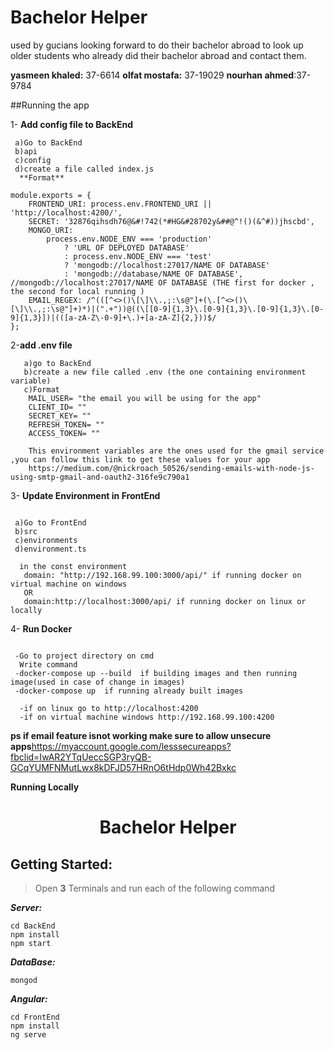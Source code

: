 # Bachelor Helper
used by gucians looking forward to do their bachelor abroad to look up older students who already did their bachelor abroad and contact them.

**yasmeen khaled:** 37-6614
**olfat mostafa:** 37-19029
**nourhan ahmed**:37-9784

##Running the app 

1- **Add config file to BackEnd**
```
 a)Go to BackEnd
 b)api
 c)config
 d)create a file called index.js
  **Format**
  
module.exports = {
    FRONTEND_URI: process.env.FRONTEND_URI || 'http://localhost:4200/',
    SECRET: '32876qihsdh76@&#!742(*#HG&#28702y&##@^!()(&^#))jhscbd',
    MONGO_URI:
        process.env.NODE_ENV === 'production'
            ? 'URL OF DEPLOYED DATABASE'
            : process.env.NODE_ENV === 'test'
            ? 'mongodb://localhost:27017/NAME OF DATABASE'
            : 'mongodb://database/NAME OF DATABASE', //mongodb://localhost:27017/NAME OF DATABASE (THE first for docker , the second for local running )
    EMAIL_REGEX: /^(([^<>()\[\]\\.,;:\s@"]+(\.[^<>()\[\]\\.,;:\s@"]+)*)|(".+"))@((\[[0-9]{1,3}\.[0-9]{1,3}\.[0-9]{1,3}\.[0-9]{1,3}])|(([a-zA-Z\-0-9]+\.)+[a-zA-Z]{2,}))$/
};
```
2-**add .env file**
```
   a)go to BackEnd
   b)create a new file called .env (the one containing environment variable)
   c)Format 
    MAIL_USER= "the email you will be using for the app"
    CLIENT_ID= ""
    SECRET_KEY= ""
    REFRESH_TOKEN= ""
    ACCESS_TOKEN= ""

    This environment variables are the ones used for the gmail service ,you can follow this link to get these values for your app
    https://medium.com/@nickroach_50526/sending-emails-with-node-js-using-smtp-gmail-and-oauth2-316fe9c790a1

```

3- **Update Environment in FrontEnd**
```

 a)Go to FrontEnd
 b)src
 c)environments
 d)environment.ts

  in the const environment
   domain: "http://192.168.99.100:3000/api/" if running docker on virtual machine on windows
   OR
   domain:http://localhost:3000/api/ if running docker on linux or locally 
 ```
4- **Run Docker**
```

 -Go to project directory on cmd
  Write command 
 -docker-compose up --build  if building images and then running image(used in case of change in images)
 -docker-compose up  if running already built images

  -if on linux go to http://localhost:4200
  -if on virtual machine windows http://192.168.99.100:4200
```
**ps if email feature isnot working make sure to allow unsecure apps**https://myaccount.google.com/lesssecureapps?fbclid=IwAR2YTqUeccSGP3ryQB-GCqYUMFNMutLwx8kDFJD57HRnO6tHdp0Wh42Bxkc

 **Running Locally**
 <h1 align="center">  Bachelor Helper </h1>

<!-- # <h2 align="center"> [Nawwar Educational Platform](https://nawwar.tk) </h2> -->


## Getting Started:
> Open **3** Terminals and run each of the following command

_**Server:**_

```
cd BackEnd
npm install
npm start 
```

_**DataBase:**_

```
mongod
```

_**Angular:**_

```
cd FrontEnd
npm install
ng serve
```
 